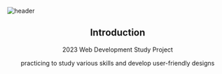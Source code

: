 <!-- 헤더 -->
![header](https://capsule-render.vercel.app/api?type=slice&color=#F5F5DC&height=200&section=header&text=Hello&desc=I'm%20Daks&fontSize=60&rotate=14&fontAlignY=25&fontAlign=75&descAlignY=43&descAlign=80&)

<div align=center>
<!--소개-->

## Introduction
2023 Web Development Study Project

practicing to study various skills and develop user-friendly designs
<br/><br/>

</div>
